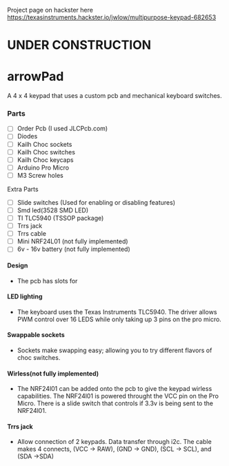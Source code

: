 Project page on hackster here
https://texasinstruments.hackster.io/jwlow/multipurpose-keypad-682653

# UNDER CONSTRUCTION
# arrowPad
A 4 x 4 keypad that uses a custom pcb and mechanical keyboard switches.


### Parts
- [ ] Order Pcb (I used JLCPcb.com)
- [ ] Diodes
- [ ] Kailh Choc sockets
- [ ] Kailh Choc switches
- [ ] Kailh Choc keycaps
- [ ] Arduino Pro Micro
- [ ] M3 Screw holes

Extra Parts
- [ ] Slide switches (Used for enabling or disabling features)
- [ ] Smd led(3528 SMD LED)
- [ ] TI TLC5940 (TSSOP package)
- [ ] Trrs jack 
- [ ] Trrs cable 
- [ ] Mini NRF24L01 (not fully implemented)
- [ ] 6v - 16v battery (not fully implemented)
#### Design
- The pcb has slots for 


#### LED lighting
- The keyboard uses the Texas Instruments TLC5940. The driver allows PWM control over 16 LEDS while only taking up 3 pins on the pro micro. 


#### Swappable sockets
- Sockets make swapping easy; allowing you to try different flavors of choc switches.


#### Wirless(not fully implemented)
- The NRF24l01 can be added onto the pcb to give the keypad wirless capabilities. The NRF24l01 is powered throught the VCC pin on the Pro Micro. There is a slide switch that controls if 3.3v is being sent to the NRF24l01.

#### Trrs jack
- Allow connection of 2 keypads. Data transfer through i2c. The cable makes 4 connects, (VCC -> RAW), (GND -> GND), (SCL -> SCL), and (SDA ->SDA) 
